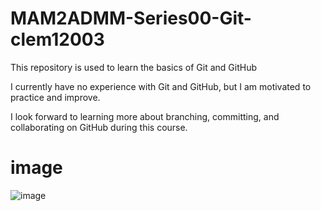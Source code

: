 # MAM2ADMM-Series00-Git-clem12003
This repository is used to learn the basics of Git and GitHub 

I currently have no experience with Git and GitHub, but I am motivated to practice and improve.  

I look forward to learning more about branching, committing, and collaborating on GitHub during this course.

# image
![image](https://letsenhance.io/static/73136da51c245e80edc6ccfe44888a99/396e9/MainBefore.jpg)
